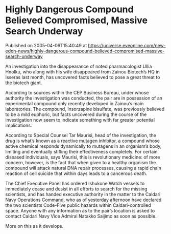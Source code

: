 # Highly Dangerous Compound Believed Compromised, Massive Search Underway
Published on 2005-04-06T15:40:49 at https://universe.eveonline.com/new-eden-news/highly-dangerous-compound-believed-compromised-massive-search-underway

An investigation into the disappearance of noted pharmacologist Ullia Hnolku, who along with his wife disappeared from Zainou Biotech’s HQ in Isseras last month, has uncovered facts believed to pose a great threat to the biotech giant.   
  
According to sources within the CEP Business Bureau, under whose authority the investigation was conducted, the pair are in possession of an experimental compound only recently developed in Zainou’s main laboratories. The compound, Insorzapine bisulfate, was previously believed to be a mild euphoric, but facts uncovered during the course of the investigation now seem to indicate something with far greater potential implications.   
  
According to Special Counsel Tar Maurisi, head of the investigation, the drug is what’s known as a reactive mutagen inhibitor, a compound whose active chemical responds dynamically to mutagens in an organism’s body, limiting and eventually stifling their effectiveness completely. For certain diseased individuals, says Maurisi, this is revolutionary medicine: of more concern, however, is the fact that when given to a healthy organism the compound will attack natural DNA repair processes, causing a rapid chain reaction of cell suicide that within days leads to a cancerous death.   
  
The Chief Executive Panel has ordered Ishukone Watch vessels to immediately cease and desist in all efforts to search for the missing scientists, and has handed executive authority in the matter to the Caldari Navy Operations Command, who as of yesterday afternoon have declared the two scientists Code-Five public hazards within Caldari-controlled space. Anyone with any information as to the pair’s location is asked to contact Caldari Navy Vice Admiral Natakko Saijimo as soon as possible.   
  
More on this as it develops.
